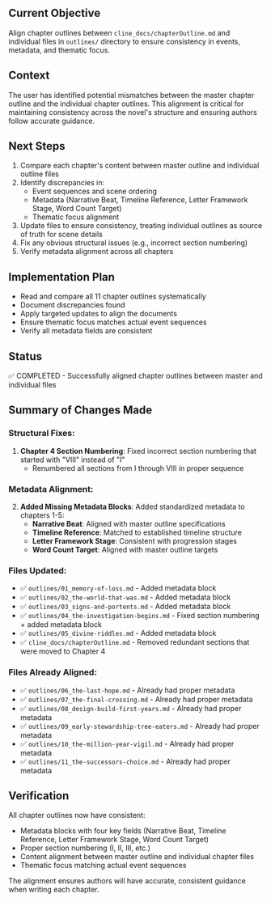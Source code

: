 ## Current Objective
Align chapter outlines between `cline_docs/chapterOutline.md` and individual files in `outlines/` directory to ensure consistency in events, metadata, and thematic focus.

## Context
The user has identified potential mismatches between the master chapter outline and the individual chapter outlines. This alignment is critical for maintaining consistency across the novel's structure and ensuring authors follow accurate guidance.

## Next Steps
1. Compare each chapter's content between master outline and individual outline files
2. Identify discrepancies in:
   - Event sequences and scene ordering
   - Metadata (Narrative Beat, Timeline Reference, Letter Framework Stage, Word Count Target)
   - Thematic focus alignment
3. Update files to ensure consistency, treating individual outlines as source of truth for scene details
4. Fix any obvious structural issues (e.g., incorrect section numbering)
5. Verify metadata alignment across all chapters

## Implementation Plan
- Read and compare all 11 chapter outlines systematically
- Document discrepancies found
- Apply targeted updates to align the documents
- Ensure thematic focus matches actual event sequences
- Verify all metadata fields are consistent

## Status
✅ COMPLETED - Successfully aligned chapter outlines between master and individual files

## Summary of Changes Made

### Structural Fixes:
1. **Chapter 4 Section Numbering**: Fixed incorrect section numbering that started with "VIII" instead of "I"
   - Renumbered all sections from I through VIII in proper sequence

### Metadata Alignment:
2. **Added Missing Metadata Blocks**: Added standardized metadata to chapters 1-5:
   - **Narrative Beat**: Aligned with master outline specifications
   - **Timeline Reference**: Matched to established timeline structure  
   - **Letter Framework Stage**: Consistent with progression stages
   - **Word Count Target**: Aligned with master outline targets

### Files Updated:
- ✅ `outlines/01_memory-of-loss.md` - Added metadata block
- ✅ `outlines/02_the-world-that-was.md` - Added metadata block  
- ✅ `outlines/03_signs-and-portents.md` - Added metadata block
- ✅ `outlines/04_the-investigation-begins.md` - Fixed section numbering + added metadata block
- ✅ `outlines/05_divine-riddles.md` - Added metadata block
- ✅ `cline_docs/chapterOutline.md` - Removed redundant sections that were moved to Chapter 4

### Files Already Aligned:
- ✅ `outlines/06_the-last-hope.md` - Already had proper metadata
- ✅ `outlines/07_the-final-crossing.md` - Already had proper metadata  
- ✅ `outlines/08_design-build-first-years.md` - Already had proper metadata
- ✅ `outlines/09_early-stewardship-tree-eaters.md` - Already had proper metadata
- ✅ `outlines/10_the-million-year-vigil.md` - Already had proper metadata
- ✅ `outlines/11_the-successors-choice.md` - Already had proper metadata

## Verification
All chapter outlines now have consistent:
- Metadata blocks with four key fields (Narrative Beat, Timeline Reference, Letter Framework Stage, Word Count Target)
- Proper section numbering (I, II, III, etc.)
- Content alignment between master outline and individual chapter files
- Thematic focus matching actual event sequences

The alignment ensures authors will have accurate, consistent guidance when writing each chapter.
